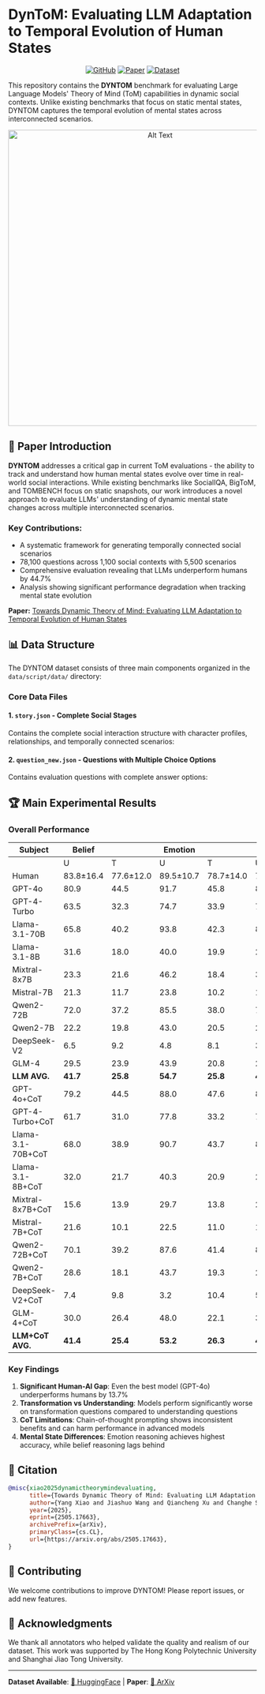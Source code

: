 # DynToM: Evaluating LLM Adaptation to Temporal Evolution of Human States
<div align="center">

[![GitHub](https://img.shields.io/badge/GitHub-Repository-blue?logo=github)](https://github.com/GAIR-NLP/DynToM)
[![Paper](https://img.shields.io/badge/Paper-ArXiv-red?logo=arxiv)](https://arxiv.org/abs/2505.17663)
[![Dataset](https://img.shields.io/badge/Dataset-HuggingFace-yellow?logo=huggingface)](https://huggingface.co/datasets/YangXiao-nlp/DynToM)

</div>

This repository contains the **DYNTOM** benchmark for evaluating Large Language Models' Theory of Mind (ToM) capabilities in dynamic social contexts. Unlike existing benchmarks that focus on static mental states, DYNTOM captures the temporal evolution of mental states across interconnected scenarios.

<div align="center">
  <img src="asset/main_figure.png" alt="Alt Text" width="600">
</div>

## 📖 Paper Introduction

**DYNTOM** addresses a critical gap in current ToM evaluations - the ability to track and understand how human mental states evolve over time in real-world social interactions. While existing benchmarks like SocialIQA, BigToM, and TOMBENCH focus on static snapshots, our work introduces a novel approach to evaluate LLMs' understanding of dynamic mental state changes across multiple interconnected scenarios.

### Key Contributions:
- A systematic framework for generating temporally connected social scenarios
- 78,100 questions across 1,100 social contexts with 5,500 scenarios
- Comprehensive evaluation revealing that LLMs underperform humans by 44.7%
- Analysis showing significant performance degradation when tracking mental state evolution

**Paper:** [Towards Dynamic Theory of Mind: Evaluating LLM Adaptation to Temporal Evolution of Human States](https://arxiv.org/abs/2505.17663)

## 📊 Data Structure

The DYNTOM dataset consists of three main components organized in the `data/script/data/` directory:

### Core Data Files

#### 1. `story.json` - Complete Social Stages
Contains the complete social interaction structure with character profiles, relationships, and temporally connected scenarios:

#### 2. `question_new.json` - Questions with Multiple Choice Options
Contains evaluation questions with complete answer options:



## 🏆 Main Experimental Results

### Overall Performance

| Subject | Belief |  | Emotion |  | Intention |  | Action |  | AVG. |
|---------|--------|--------|---------|--------|-----------|--------|--------|--------|------|
|         | U | T | U | T | U | T | U | T |      |
| Human | 83.8±16.4 | 77.6±12.0 | 89.5±10.7 | 78.7±14.0 | 79.0±21.4 | 73.8±14.0 | 76.7±25.8 | 76.3±14.0 | 77.7±12.7 |
| GPT-4o | 80.9 | 44.5 | 91.7 | 45.8 | 87.5 | 51.9 | 95.1 | 55.6 | 64.0 |
| GPT-4-Turbo | 63.5 | 32.3 | 74.7 | 33.9 | 71.3 | 35.5 | 80.5 | 36.2 | 47.6 |
| Llama-3.1-70B | 65.8 | 40.2 | 93.8 | 42.3 | 82.8 | 42.0 | 91.8 | 45.5 | 57.1 |
| Llama-3.1-8B | 31.6 | 18.0 | 40.0 | 19.9 | 22.4 | 16.6 | 26.6 | 15.5 | 22.3 |
| Mixtral-8x7B | 23.3 | 21.6 | 46.2 | 18.4 | 32.9 | 10.8 | 40.3 | 9.5 | 21.9 |
| Mistral-7B | 21.3 | 11.7 | 23.8 | 10.2 | 16.3 | 10.1 | 20.6 | 9.2 | 13.9 |
| Qwen2-72B | 72.0 | 37.2 | 85.5 | 38.0 | 79.5 | 33.2 | 89.8 | 20.9 | 48.5 |
| Qwen2-7B | 22.2 | 19.8 | 43.0 | 20.5 | 25.1 | 15.7 | 24.6 | 15.0 | 22.1 |
| DeepSeek-V2 | 6.5 | 9.2 | 4.8 | 8.1 | 3.7 | 7.3 | 2.8 | 5.7 | 7.2 |
| GLM-4 | 29.5 | 23.9 | 43.9 | 20.8 | 28.5 | 16.5 | 40.4 | 16.8 | 25.4 |
| **LLM AVG.** | **41.7** | **25.8** | **54.7** | **25.8** | **45.0** | **24.0** | **51.3** | **23.0** | **33.0** |
| GPT-4o+CoT | 79.2 | 44.5 | 88.0 | 47.6 | 82.1 | 46.6 | 90.4 | 49.6 | 61.1 |
| GPT-4-Turbo+CoT | 61.7 | 31.0 | 77.8 | 33.2 | 71.4 | 32.8 | 81.0 | 37.6 | 47.1 |
| Llama-3.1-70B+CoT | 68.0 | 38.9 | 90.7 | 43.7 | 81.4 | 42.8 | 96.5 | 46.6 | 57.6 |
| Llama-3.1-8B+CoT | 32.0 | 21.7 | 40.3 | 20.9 | 21.8 | 19.3 | 23.3 | 15.9 | 23.6 |
| Mixtral-8x7B+CoT | 15.6 | 13.9 | 29.7 | 13.8 | 25.8 | 8.8 | 26.6 | 8.8 | 15.8 |
| Mistral-7B+CoT | 21.6 | 10.1 | 22.5 | 11.0 | 19.9 | 8.1 | 18.8 | 8.8 | 13.3 |
| Qwen2-72B+CoT | 70.1 | 39.2 | 87.6 | 41.4 | 83.8 | 34.6 | 89.0 | 27.1 | 51.3 |
| Qwen2-7B+CoT | 28.6 | 18.1 | 43.7 | 19.3 | 29.6 | 19.7 | 20.2 | 18.4 | 23.5 |
| DeepSeek-V2+CoT | 7.4 | 9.8 | 3.2 | 10.4 | 5.0 | 7.3 | 5.0 | 6.4 | 8.1 |
| GLM-4+CoT | 30.0 | 26.4 | 48.0 | 22.1 | 32.4 | 17.7 | 43.2 | 14.1 | 26.6 |
| **LLM+CoT AVG.** | **41.4** | **25.4** | **53.2** | **26.3** | **45.3** | **23.8** | **49.4** | **23.3** | **32.8** |

### Key Findings

1. **Significant Human-AI Gap**: Even the best model (GPT-4o) underperforms humans by 13.7%
2. **Transformation vs Understanding**: Models perform significantly worse on transformation questions compared to understanding questions
3. **CoT Limitations**: Chain-of-thought prompting shows inconsistent benefits and can harm performance in advanced models
4. **Mental State Differences**: Emotion reasoning achieves highest accuracy, while belief reasoning lags behind





## 📝 Citation

```bibtex
@misc{xiao2025dynamictheorymindevaluating,
      title={Towards Dynamic Theory of Mind: Evaluating LLM Adaptation to Temporal Evolution of Human States}, 
      author={Yang Xiao and Jiashuo Wang and Qiancheng Xu and Changhe Song and Chunpu Xu and Yi Cheng and Wenjie Li and Pengfei Liu},
      year={2025},
      eprint={2505.17663},
      archivePrefix={arXiv},
      primaryClass={cs.CL},
      url={https://arxiv.org/abs/2505.17663}, 
}
```

## 🤝 Contributing

We welcome contributions to improve DYNTOM! Please report issues, or add new features.


## 🙏 Acknowledgments

We thank all annotators who helped validate the quality and realism of our dataset. This work was supported by The Hong Kong Polytechnic University and Shanghai Jiao Tong University.

---

**Dataset Available**: [🤗 HuggingFace](https://huggingface.co/datasets/YangXiao-nlp/DynToM) | **Paper**: [📄 ArXiv](https://arxiv.org/abs/2505.17663) 